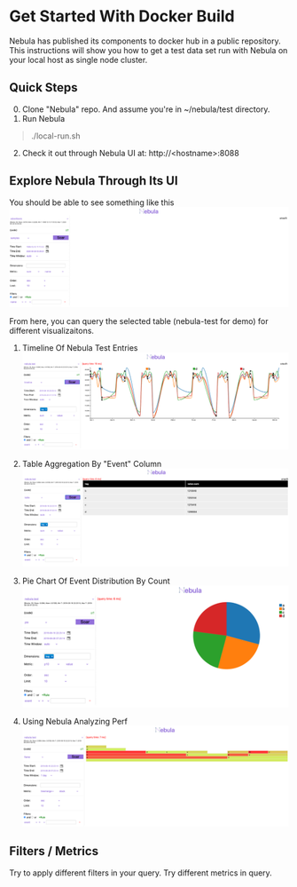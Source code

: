 # Get Started With Docker Build
Nebula has published its components to docker hub in a public repository.
This instructions will show you how to get a test data set run with Nebula on your local host as single node cluster.

## Quick Steps
0. Clone "Nebula" repo. And assume you're in ~/nebula/test directory.
1. Run Nebula
> ./local-run.sh
2. Check it out through Nebula UI at: http://&lt;hostname&gt;:8088

## Explore Nebula Through Its UI
You should be able to see something like this
![Nebula UI](./nebula-local.png)

From here, you can query the selected table (nebula-test for demo) for different visualizaitons.
1. Timeline Of Nebula Test Entries
![Timeline](./nebula-timeline.png)

2. Table Aggregation By "Event" Column
![Table](./nebula-table.png)

3. Pie Chart Of Event Distribution By Count
![Pie](./nebula-pie.png)

4. Using Nebula Analyzing Perf
![Sand](./nebula-flame.png)

## Filters / Metrics
Try to apply different filters in your query. 
Try different metrics in query.
